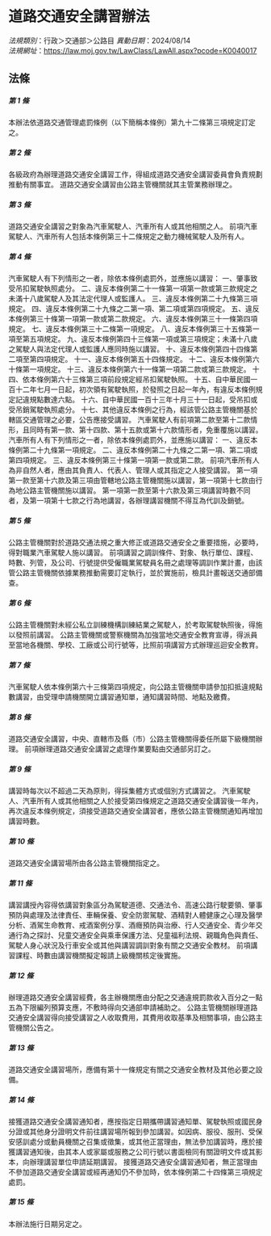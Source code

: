 # 道路交通安全講習辦法

*法規類別*：行政＞交通部＞公路目
*異動日期*：2024/08/14  
*法規網址*：https://law.moj.gov.tw/LawClass/LawAll.aspx?pcode=K0040017



## 法條
##### 第 1 條
本辦法依道路交通管理處罰條例（以下簡稱本條例）第九十二條第三項規定訂定之。

##### 第 2 條
各級政府為辦理道路交通安全講習工作，得組成道路交通安全講習委員會負責規劃推動有關事宜。
道路交通安全講習由公路主管機關就其主管業務辦理之。

##### 第 3 條
道路交通安全講習之對象為汽車駕駛人、汽車所有人或其他相關之人。
前項汽車駕駛人、汽車所有人包括本條例第三十二條規定之動力機械駕駛人及所有人。

##### 第 4 條
汽車駕駛人有下列情形之一者，除依本條例處罰外，並應施以講習：
一、肇事致受吊扣駕駛執照處分。
二、違反本條例第二十一條第一項第一款或第三款規定之未滿十八歲駕駛人及其法定代理人或監護人。
三、違反本條例第二十九條第三項規定。
四、違反本條例第二十九條之二第一項、第二項或第四項規定。
五、違反本條例第三十條第一項第一款或第二款規定。
六、違反本條例第三十一條第四項規定。
七、違反本條例第三十二條第一項規定。
八、違反本條例第三十五條第一項至第五項規定。
九、違反本條例第四十三條第一項或第三項規定；未滿十八歲之駕駛人與法定代理人或監護人應同時施以講習。
十、違反本條例第四十四條第二項至第四項規定。
十一、違反本條例第五十四條規定。
十二、違反本條例第六十條第一項規定。
十三、違反本條例第六十一條第一項第二款或第三款規定。
十四、依本條例第六十三條第三項前段規定經吊扣駕駛執照。
十五、自中華民國一百十二年七月一日起，初次領有駕駛執照，於發照之日起一年內，有違反本條例規定記違規點數達六點。
十六、自中華民國一百十三年十月三十一日起，受吊扣或受吊銷駕駛執照處分。
十七、其他違反本條例之行為，經該管公路主管機關基於轄區交通管理之必要，公告應接受講習。
汽車駕駛人有前項第二款至第十二款情形，且同時有第一款、第十四款、第十五款或第十六款情形者，免重覆施以講習。
汽車所有人有下列情形之一者，除依本條例處罰外，並應施以講習：
一、違反本條例第二十九條第一項規定。
二、違反本條例第二十九條之二第一項、第二項或第四項規定。
三、違反本條例第三十條第一項第一款或第二款。
前項汽車所有人為非自然人者，應由其負責人、代表人、管理人或其指定之人接受講習。
第一項第一款至第十六款及第三項由管轄地公路主管機關施以講習，第一項第十七款由行為地公路主管機關施以講習。
第一項第一款至第十六款及第三項講習時數不同者，及第一項第十七款之行為地講習，各辦理講習機關不得互為代訓及銷號。

##### 第 5 條
公路主管機關對於道路交通法規之重大修正或道路交通安全之重要措施，必要時，得對職業汽車駕駛人施以講習。
前項講習之調訓條件、對象、執行單位、課程、時數、列管，及公司、行號提供受僱職業駕駛員名冊之處理等調訓作業計畫，由該管公路主管機關依據業務推動需要訂定執行，並於實施前，檢具計畫報送交通部備查。

##### 第 6 條
公路主管機關對未經公私立訓練機構訓練結業之駕駛人，於考取駕駛執照後，得施以發照前講習。
公路主管機關或警察機關為加強當地交通安全教育宣導，得派員至當地各機關、學校、工廠或公司行號等，比照前項講習方式辦理巡迴安全教育。

##### 第 7 條
汽車駕駛人依本條例第六十三條第四項規定，向公路主管機關申請參加扣抵違規點數講習，由受理申請機關開立講習通知單，通知講習時間、地點及繳費。

##### 第 8 條
道路交通安全講習，中央、直轄市及縣（市）公路主管機關得委任所屬下級機關辦理。
前項辦理道路交通安全講習之處理作業要點由交通部另訂之。

##### 第 9 條
講習時每次以不超過二天為原則，得採集體方式或個別方式講習之。
汽車駕駛人、汽車所有人或其他相關之人於接受第四條規定之道路交通安全講習後一年內，再次違反本條例規定，須接受道路交通安全講習者，應依公路主管機關通知再增加講習時數。

##### 第 10 條
道路交通安全講習場所由各公路主管機關指定之。

##### 第 11 條
講習講授內容得依講習對象區分為駕駛道德、交通法令、高速公路行駛要領、肇事預防與處理及法律責任、車輛保養、安全防禦駕駛、酒精對人體健康之心理及醫學分析、酒駕生命教育、戒酒案例分享、酒癮預防與治療、行人交通安全、青少年交通行為之探討、兒童交通安全與乘車保護方法、兒童福利法規、親職角色與責任、駕駛人身心狀況及行車安全或其他與講習調訓對象有關之交通安全教材。
前項講習課程、時數由講習機關擬定報請上級機關核定後實施。

##### 第 12 條
辦理道路交通安全講習經費，各主辦機關應由分配之交通違規罰款收入百分之一點五為下限編列預算支應，不敷時得向交通部申請補助之。
公路主管機關辦理道路交通安全講習得向接受講習之人收取費用，其費用收取基準及相關事項，由公路主管機關公告之。

##### 第 13 條
道路交通安全講習場所，應備有第十一條規定有關之交通安全教材及其他必要之設備。

##### 第 14 條
接獲道路交通安全講習通知者，應按指定日期攜帶講習通知單、駕駛執照或國民身分證或其他身分證明文件前往講習場所報到參加講習。如因病、服役、服刑、受保安感訓處分或動員機關之召集或徵集，或其他正當理由，無法參加講習時，應於接獲講習通知後，由其本人或家屬或服務之公司行號以書面檢同有關證明文件或其影本，向辦理講習單位申請延期講習。
接獲道路交通安全講習通知者，無正當理由不參加道路交通安全講習或經再通知仍不參加時，依本條例第二十四條第三項規定處罰。

##### 第 15 條
本辦法施行日期另定之。


